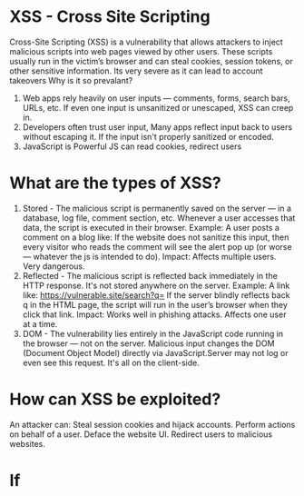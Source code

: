 # XSS -  Cross Site Scripting 
Cross-Site Scripting (XSS) is a vulnerability that allows attackers to inject malicious scripts into web pages viewed by other users. These scripts usually run in the victim’s browser and can steal cookies, session tokens, or other sensitive information. Its very severe as it can lead to account takeovers
Why is it so prevalant?
1. Web apps rely heavily on user inputs — comments, forms, search bars, URLs, etc. If even one input is unsanitized or unescaped, XSS can creep in.
2. Developers often trust user input, Many apps reflect input back to users without escaping it. If the input isn't properly sanitized or encoded.
3. JavaScript is Powerful JS can read cookies, redirect users


# What are the types of XSS?
1. Stored -
The malicious script is permanently saved on the server — in a database, log file, comment section, etc. Whenever a user accesses that data, the script is executed in their browser.
Example:
A user posts a comment on a blog like: <script>alert('XSS');</script>
If the website does not sanitize this input, then every visitor who reads the comment will see the alert pop up (or worse — whatever the js is intended to do).
Impact:
Affects multiple users. Very dangerous.
2. Reflected -
The malicious script is reflected back immediately in the HTTP response. It's not stored anywhere on the server.
Example:
A link like: https://vulnerable.site/search?q=<script>alert('XSS')</script>
If the server blindly reflects back q in the HTML page, the script will run in the user’s browser when they click that link.
Impact:
Works well in phishing attacks. Affects one user at a time.
3. DOM -
The vulnerability lies entirely in the JavaScript code running in the browser — not on the server. Malicious input changes the DOM (Document Object Model) directly via JavaScript.Server may not log or even see this request. It's all on the client-side.


# How can XSS be exploited?
An attacker can:
Steal session cookies and hijack accounts.
Perform actions on behalf of a user.
Deface the website UI.
Redirect users to malicious websites.


# If <script> and alert() are Blocked, You Can Still Bypass!
XSS isn’t about the tag — it’s about executing JavaScript.
1.Use HTML Elements with Event Handlers
Leverage tags like <img>, <svg>, <iframe>, <video>, <object>.
Common event handlers: onerror, onload, onmouseover, onclick, etc.
2. If alert() is filtered, I use confirm(), prompt(), or console.log() to test execution.
3. Use payloads triggered by user actions like onmouseover.


# How do you prevent XSS in web applications?
Input Validation: Whitelist input wherever possible.
Output Encoding: Encode data before rendering it in HTML, JavaScript, or URLs.
Use Security Headers: Like Content-Security-Policy (CSP).
Escape Data Properly: Depending on context (HTML, JS, URL).
Use frameworks that auto-escape output (e.g., React, Angular).


# Can you give a real-world example of XSS exploitation?
1. In 2014, eBay had a stored XSS flaw where attackers could inject scripts into product listings. Unsuspecting buyers who visited those listings could have their cookies stolen or be redirected to phishing sites.
2. MySpace “Samy” Worm (2005)Samy Kamkar injected self-replicating JavaScript into his MySpace profile, infecting over a million users in hours. Impact: MySpace temporarily shut down due to massive disruption.
3. Google Blogspot XSS (2015) XSS via comment section let attackers run JavaScript on Blogspot blogs. Impact: Site defacements and potential user data theft; Google patched it fast.


# How would you report an XSS finding to a client?
Title: Reflected XSS in search parameter
Severity: High
Description: User-supplied input in the search parameter is reflected without sanitization, allowing execution of malicious scripts.
Steps to Reproduce: Include PoC URL
Impact: Session hijacking, account compromise
Recommendation: Proper output encoding and input validation


# What is CSP and how does it help?
CSP (Content Security Policy) is a browser feature that helps mitigate XSS by restricting the sources from which scripts can be loaded. For example, it can block inline scripts or scripts from unknown domains.


Some Terms :
1. Session Stealing - Steal cookies from autheticated sessions and gain login tokens allowing them to login as victims.
2. Keyloggers - Logs everything you type and send your keystrokes to their server.(like login credentials or banking info)

